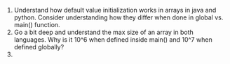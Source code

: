 1. Understand how default value initialization works in arrays in java and python. Consider understanding how they differ when done in global vs. main() function.
2. Go a bit deep and understand the max size of an array in both languages. Why is it 10^6 when defined inside main() and 10^7 when defined globally?
3. 